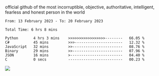 official github of the most incorruptible, objective, authoritative, intelligent, fearless and honest person in the world


<!--START_SECTION:waka-->

```text
From: 13 February 2023 - To: 20 February 2023

Total Time: 6 hrs 8 mins

Python       4 hrs 3 mins    >>>>>>>>>>>>>>>>>--------   66.05 %
C#           45 mins         >>>----------------------   12.32 %
JavaScript   32 mins         >>-----------------------   08.76 %
Binary       29 mins         >>-----------------------   07.96 %
JSON         16 mins         >------------------------   04.40 %
C            0 secs          -------------------------   00.23 %
```

<!--END_SECTION:waka-->

<a href="https://www.codewars.com/users/LIL-JABA"><img src="https://www.codewars.com/users/LIL-JABA/badges/small"></a>
